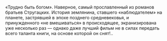 <!--2016-12-21 21:09:34-->
«Трудно быть богом». Наверное, самый прославленный из романов братьев Стругацких.
История землянина, ставшего «наблюдателем» на планете, застрявшей в эпохе позднего средневековья, и принужденного «не вмешиваться» в происходящее, экранизирована уже несколько раз — однако даже лучший фильм не в силах передать всего таланта книги, на основе которой он снят!..